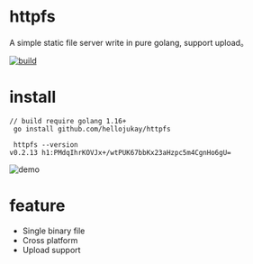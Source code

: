 # httpfs
A simple static file server write in pure golang, support upload。


[![build](https://github.com/hellojukay/httpfs/actions/workflows/go-build.yml/badge.svg?event=push)](https://github.com/hellojukay/httpfs/actions/workflows/go-build.yml)


# install
```shell
// build require golang 1.16+
 go install github.com/hellojukay/httpfs

 httpfs --version
v0.2.13 h1:PMdqIhrKOVJx+/wtPUK67bbKx23aHzpc5m4CgnHo6gU=
 ```
![demo](demo.gif)
# feature
* Single binary file
* Cross platform
* Upload support
